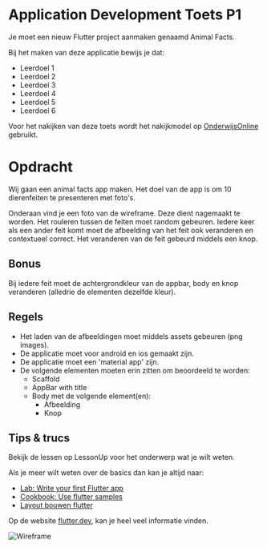 # Application Development Toets P1

Je moet een nieuw Flutter project aanmaken genaamd Animal Facts.

Bij het maken van deze applicatie bewijs je dat:

* Leerdoel 1
* Leerdoel 2
* Leerdoel 3
* Leerdoel 4
* Leerdoel 5
* Leerdoel 6

Voor het nakijken van deze toets wordt het nakijkmodel op [OnderwijsOnline](https://mboutrecht.onderwijsonline.nl/manage/content?page=1) gebruikt.

# Opdracht

Wij gaan een animal facts app maken. Het doel van de app is om 10 dierenfeiten te presenteren met foto's.

Onderaan vind je een foto van de wireframe. Deze dient nagemaakt te worden. Het rouleren tussen de feiten moet random gebeuren. Iedere keer als een ander feit komt moet de afbeelding van het feit ook veranderen en contextueel correct. Het veranderen van de feit gebeurd middels een knop.

## Bonus

Bij iedere feit moet de achtergrondkleur van de appbar, body en knop veranderen (alledrie de elementen dezelfde kleur).

## Regels

* Het laden van de afbeeldingen moet middels assets gebeuren (png images).
* De applicatie moet voor android en ios gemaakt zijn.
* De applicatie moet een 'material app' zijn.
* De volgende elementen moeten erin zitten om beoordeeld te worden:
  * Scaffold
  * AppBar with title
  * Body met de volgende element(en):
    * Afbeelding
    * Knop

## Tips & trucs

Bekijk de lessen op LessonUp voor het onderwerp wat je wilt weten.

Als je meer wilt weten over de basics dan kan je altijd naar:

* [Lab: Write your first Flutter app](https://docs.flutter.dev/get-started/codelab)
* [Cookbook: Use flutter samples](https://docs.flutter.dev/cookbook)
* [Layout bouwen flutter](https://docs.flutter.dev/development/ui/layout)

Op de website [flutter.dev](https://docs.flutter.dev/), kan je heel veel informatie vinden.

![Wireframe](https://i.imgur.com/ZDp71we.png)

